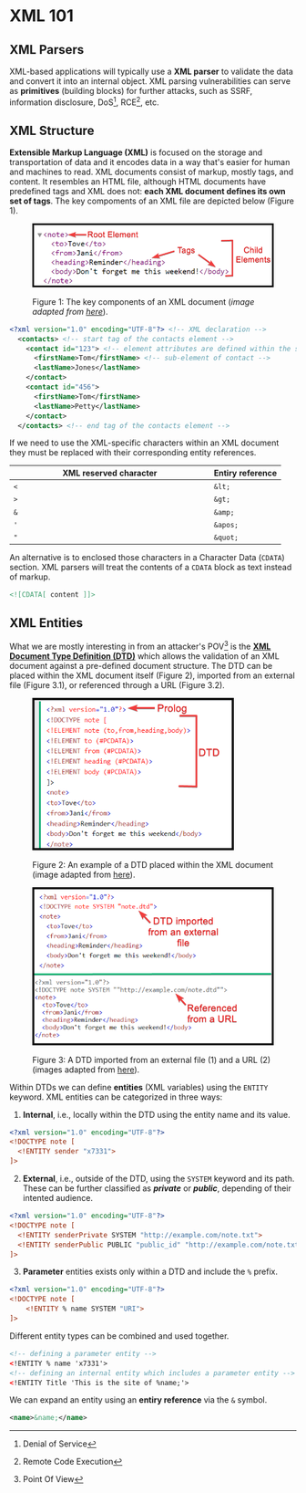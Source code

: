 # XML 101

## XML Parsers

XML-based applications will typically use a **XML parser** to validate the data and convert it into an internal object. XML parsing vulnerabilities can serve as **primitives** (building blocks) for further attacks, such as SSRF, information disclosure, DoS[^1], RCE[^2], etc.

## XML Structure

**Extensible Markup Language (XML)**  is focused on the storage and transportation of data and it encodes data in a way that's easier for human and machines to read. XML documents consist of markup, mostly tags, and content. It resembles an HTML file, although HTML documents have predefined tags and XML does not: **each XML document defines its own set of tags**. The key compoments of an XML file are depicted below (Figure 1).

<figure><img src="../../../.gitbook/assets/xxe_1.png" alt=""><figcaption><p>Figure 1: The key components of an XML document (<em>image adapted from</em> <a href="https://www.w3schools.com/xml/xml_syntax.asp"><em>here</em></a>).</p></figcaption></figure>

```xml
<?xml version="1.0" encoding="UTF-8"?> <!-- XML declaration -->
  <contacts> <!-- start tag of the contacts element -->
    <contact id="123"> <!-- element attributes are defined within the start tag -->
      <firstName>Tom</firstName> <!-- sub-element of contact -->
      <lastName>Jones</lastName>
    </contact>
    <contact id="456">
      <firstName>Tom</firstName>
      <lastName>Petty</lastName>
    </contact>
  </contacts> <!-- end tag of the contacts element -->
```



If we need to use the XML-specific characters within an XML document they must be replaced with their corresponding entity references.

<table><thead><tr><th width="338">XML reserved character</th><th>Entiry reference</th></tr></thead><tbody><tr><td><code>&#x3C;</code></td><td><code>&#x26;lt;</code></td></tr><tr><td><code>></code></td><td><code>&#x26;gt;</code></td></tr><tr><td><code>&#x26;</code></td><td><code>&#x26;amp;</code></td></tr><tr><td><code>'</code></td><td><code>&#x26;apos;</code></td></tr><tr><td><code>"</code></td><td><code>&#x26;quot;</code></td></tr></tbody></table>

An alternative is to enclosed those characters in a Character Data (`CDATA`) section. XML parsers will treat the contents of a `CDATA` block as text instead of markup.

```xml
<![CDATA[ content ]]>
```

## XML Entities

What we are mostly interesting in from an attacker's POV[^3] is the [**XML Document Type Definition (DTD)**](https://www.w3schools.com/xml/xml_dtd_intro.asp) which allows the validation of an XML document against a pre-defined document structure. The DTD can be placed within the XML document itself (Figure 2), imported from an external file (Figure 3.1), or referenced through a URL (Figure 3.2).

<div><figure><img src="../../../.gitbook/assets/xxe_2.png" alt="" width="354"><figcaption><p>Figure 2: An example of a DTD placed within the XML document (image adapted from <a href="https://www.w3schools.com/xml/xml_dtd_intro.asp">here</a>).</p></figcaption></figure> <figure><img src="../../../.gitbook/assets/xxe_3.png" alt=""><figcaption><p>Figure 3: A DTD imported from an external file (1) and a URL (2) (images adapted from <a href="https://www.w3schools.com/xml/xml_dtd_intro.asp">here</a>).</p></figcaption></figure></div>

Within DTDs we can define **entities** (XML variables) using the `ENTITY` keyword. XML entities can be categorized in three ways:

1. **Internal**, i.e., locally within the DTD using the entity name and its value.

```xml
<?xml version="1.0" encoding="UTF-8"?>
<!DOCTYPE note [
  <!ENTITY sender "x7331">
]>
```

2. **External**, i.e., outside of the DTD, using the `SYSTEM` keyword and its path. These can be further classified as _**private**_ or _**public**_, depending of their intented audience.

```xml
<?xml version="1.0" encoding="UTF-8"?>
<!DOCTYPE note [
  <!ENTITY senderPrivate SYSTEM "http://example.com/note.txt">
  <!ENTITY senderPublic PUBLIC "public_id" "http://example.com/note.txt">
]>
```

3. **Parameter** entities exists only within a DTD and include the `%` prefix.

```xml
<?xml version="1.0" encoding="UTF-8"?>
<!DOCTYPE note [
    <!ENTITY % name SYSTEM "URI">
]>
```

Different entity types can be combined and used together.

```xml
<!-- defining a parameter entity -->
<!ENTITY % name 'x7331'>
<!-- defining an internal entity which includes a parameter entity -->
<!ENTITY Title 'This is the site of %name;'>
```

We can expand an entity using an **entiry reference** via the `&` symbol.

```xml
<name>&name;</name>
```



[^1]: Denial of Service

[^2]: Remote Code Execution

[^3]: Point Of View

